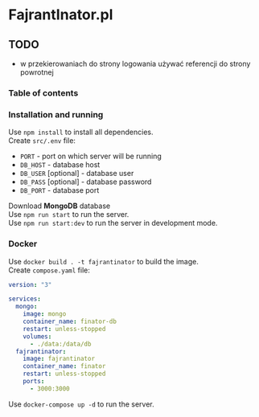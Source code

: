 # FajrantInator.pl
<!-- TODO some initial description -->
## TODO
* w przekierowaniach do strony logowania używać referencji do strony powrotnej

### Table of contents
<!-- TODO -->

### Installation and running
Use `npm install` to install all dependencies.  
Create `src/.env` file:   
* `PORT` - port on which server will be running  
* `DB_HOST` - database host   
* `DB_USER` [optional] - database user
* `DB_PASS` [optional] - database password  
* `DB_PORT` - database port

Download **MongoDB** database  
Use `npm run start` to run the server.  
Use `npm run start:dev` to run the server in development mode.

### Docker
Use `docker build . -t fajrantinator` to build the image.  
Create `compose.yaml` file:
```yaml
version: "3"

services:
  mongo:
    image: mongo
    container_name: finator-db
    restart: unless-stopped
    volumes:
      - ./data:/data/db
  fajrantinator:
    image: fajrantinator
    container_name: finator
    restart: unless-stopped
    ports:
      - 3000:3000
```

Use `docker-compose up -d` to run the server.
